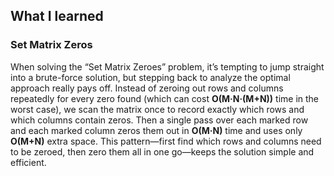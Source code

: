 ## What I learned

### Set Matrix Zeros

When solving the “Set Matrix Zeroes” problem, it’s tempting to jump straight into a brute-force solution, but stepping back to analyze the optimal approach really pays off. Instead of zeroing out rows and columns repeatedly for every zero found (which can cost **O(M·N·(M+N))** time in the worst case), we scan the matrix once to record exactly which rows and which columns contain zeros. Then a single pass over each marked row and each marked column zeros them out in **O(M·N)** time and uses only **O(M+N)** extra space. This pattern—first find which rows and columns need to be zeroed, then zero them all in one go—keeps the solution simple and efficient.
